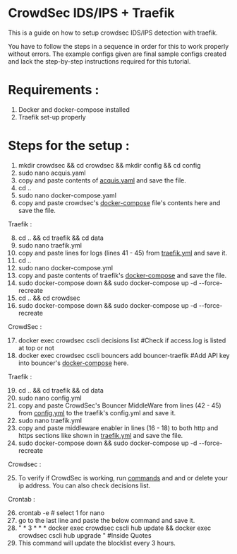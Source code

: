 # CrowdSec IDS/IPS + Traefik

This is a guide on how to setup crowdsec IDS/IPS detection with traefik.

You have to follow the steps in a sequence in order for this to work properly without errors. 
The example configs given are final sample configs created and lack the step-by-step instructions required for this tutorial.

# Requirements :

1. Docker and docker-compose installed
2. Traefik set-up properly

# Steps for the setup :

1. mkdir crowdsec && cd crowdsec && mkdir config && cd config
2. sudo nano acquis.yaml
3. copy and paste contents of [acquis.yaml](https://github.com/TechnoBoom/YT-Files/blob/19201be2fd8b99d0388a587b1b648b23ac07b7b0/IDS-IPS-Crowdsec-Traefik/crowdsec/config/acquis.yaml) and save the file.
4. cd ..
5. sudo nano docker-compose.yaml
6. copy and paste crowdsec's [docker-compose](https://github.com/TechnoBoom/YT-Files/blob/19201be2fd8b99d0388a587b1b648b23ac07b7b0/IDS-IPS-Crowdsec-Traefik/crowdsec/docker-compose.yaml) file's contents here and save the file.

Traefik :

8. cd .. && cd traefik && cd data
9. sudo nano traefik.yml
10. copy and paste lines for logs (lines 41 - 45) from [traefik.yml](https://github.com/TechnoBoom/YT-Files/blob/19201be2fd8b99d0388a587b1b648b23ac07b7b0/IDS-IPS-Crowdsec-Traefik/traefik/data/traefik.yml#L41) and save it.
11. cd ..
12. sudo nano docker-compose.yml
13. copy and paste contents of traefik's [docker-compose](https://github.com/TechnoBoom/YT-Files/blob/19201be2fd8b99d0388a587b1b648b23ac07b7b0/IDS-IPS-Crowdsec-Traefik/traefik/docker-compose.yml) and save the file.
14. sudo docker-compose down && sudo docker-compose up -d --force-recreate
15. cd .. && cd crowdsec
16. sudo docker-compose down && sudo docker-compose up -d --force-recreate

CrowdSec :

17. docker exec crowdsec cscli decisions list                                          #Check if access.log is listed at top or not
18. docker exec crowdsec cscli bouncers add bouncer-traefik                            #Add API key into bouncer's [docker-compose](https://github.com/TechnoBoom/YT-Files/blob/1060389ac23875ffcf6e80c37a9dc9f42069996a/IDS-IPS-Crowdsec-Traefik/docker-compose.yaml#L24) here.

Traefik :

19. cd .. && cd traefik && cd data
20. sudo nano config.yml
21. copy and paste CrowdSec's Bouncer MiddleWare from lines (42 - 45) from [config.yml](https://github.com/TechnoBoom/YT-Files/blob/9134dae38321b4c76d54bd6b1c5c1c38ffd44868/IDS-IPS-Crowdsec-Traefik/traefik/data/config.yml#L42) to the traefik's config.yml and save it.
22. sudo nano traefik.yml
23. copy and paste middleware enabler in lines (16 - 18) to both http and https sections like shown in [traefik.yml](https://github.com/TechnoBoom/YT-Files/blob/9134dae38321b4c76d54bd6b1c5c1c38ffd44868/IDS-IPS-Crowdsec-Traefik/traefik/data/traefik.yml#L16) and save the file.
24. sudo docker-compose down && sudo docker-compose up -d --force-recreate

Crowdsec :

25. To verify if CrowdSec is working, run [commands](https://github.com/TechnoBoom/YT-Files/blob/9134dae38321b4c76d54bd6b1c5c1c38ffd44868/IDS-IPS-Crowdsec-Traefik/commands%20list#L12) and and or delete your ip address. You can also check decisions list.

Crontab :

26. crontab -e                                                                         # select 1 for nano
27. go to the  last line and paste the below command and save it.
28. " * 3 * * * docker exec crowdsec cscli hub update && docker exec crowdsec cscli hub upgrade "          #Inside Quotes
29. This command will update the blocklist every 3 hours.
